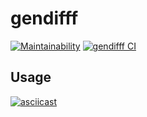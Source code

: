 # gendifff

[![Maintainability](https://api.codeclimate.com/v1/badges/a99a88d28ad37a79dbf6/maintainability)](https://codeclimate.com/github/RamilAlbakov/frontend-project-lvl2/maintainability)
[![gendifff CI](https://github.com/RamilAlbakov/frontend-project-lvl2/workflows/gendifff%20lint/badge.svg)](https://github.com/RamilAlbakov/frontend-project-lvl2/actions)

## Usage

[![asciicast](https://asciinema.org/a/356060.svg)](https://asciinema.org/a/356060)
